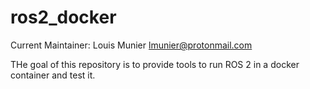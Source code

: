 # ros2_docker

Current Maintainer: Louis Munier lmunier@protonmail.com

THe goal of this repository is to provide tools to run ROS 2 in a docker container and test it.
